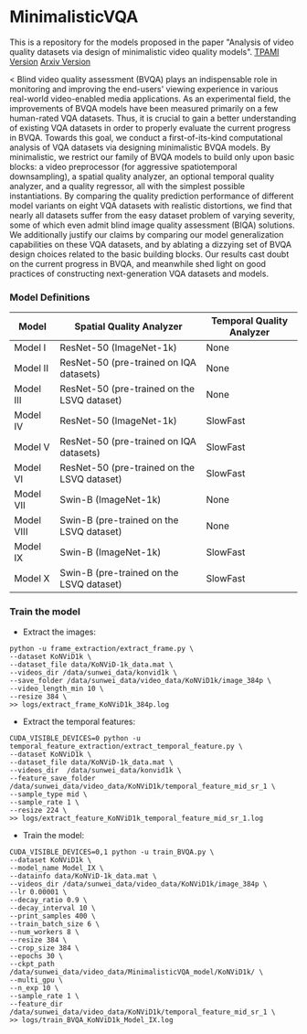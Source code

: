 # MinimalisticVQA
This is a repository for the models proposed in the paper "Analysis of video quality datasets via design of minimalistic video quality models". [TPAMI Version](https://ieeexplore.ieee.org/abstract/document/10499199) [Arxiv Version](https://arxiv.org/abs/2307.13981)


< Blind video quality assessment (BVQA) plays an indispensable role in monitoring and improving the end-users' viewing experience in various real-world video-enabled media applications. As an experimental field, the improvements of BVQA models have been measured primarily on a few human-rated VQA datasets. Thus, it is crucial to gain a better understanding of existing VQA datasets in order to properly evaluate the current progress in BVQA. Towards this goal, we conduct a first-of-its-kind computational analysis of VQA datasets via designing minimalistic BVQA models. By minimalistic, we restrict our family of BVQA models to build only upon basic blocks: a video preprocessor (for aggressive spatiotemporal downsampling), a spatial quality analyzer, an optional temporal quality analyzer, and a quality regressor, all with the simplest possible instantiations. By comparing the quality prediction performance of different model variants on eight VQA datasets with realistic distortions, we find that nearly all datasets suffer from the easy dataset problem of varying severity, some of which even admit blind image quality assessment (BIQA) solutions. We additionally justify our claims by comparing our model generalization capabilities on these VQA datasets, and by ablating a dizzying set of BVQA design choices related to the basic building blocks. Our results cast doubt on the current progress in BVQA, and meanwhile shed light on good practices of constructing next-generation VQA datasets and models.


### Model Definitions
| Model | Spatial Quality Analyzer | Temporal Quality Analyzer |
| ---- |---- |---- |
|Model I | ResNet-50 (ImageNet-1k) | None |
|Model II | ResNet-50 (pre-trained on IQA datasets) | None |
|Model III | ResNet-50 (pre-trained on the LSVQ dataset) | None |
|Model IV | ResNet-50 (ImageNet-1k) | SlowFast |
|Model V | ResNet-50 (pre-trained on IQA datasets) | SlowFast |
|Model VI | ResNet-50 (pre-trained on the LSVQ dataset) | SlowFast |
|Model VII | Swin-B (ImageNet-1k) | None |
|Model VIII | Swin-B (pre-trained on the LSVQ dataset) | None |
|Model IX | Swin-B (ImageNet-1k) | SlowFast |
|Model X | Swin-B (pre-trained on the LSVQ dataset) | SlowFast |

### Train the model
- Extract the images:
```
python -u frame_extraction/extract_frame.py \
--dataset KoNViD1k \
--dataset_file data/KoNViD-1k_data.mat \
--videos_dir /data/sunwei_data/konvid1k \
--save_folder /data/sunwei_data/video_data/KoNViD1k/image_384p \
--video_length_min 10 \
--resize 384 \
>> logs/extract_frame_KoNViD1k_384p.log
```
- Extract the temporal features:
```
CUDA_VISIBLE_DEVICES=0 python -u temporal_feature_extraction/extract_temporal_feature.py \
--dataset KoNViD1k \
--dataset_file data/KoNViD-1k_data.mat \
--videos_dir  /data/sunwei_data/konvid1k \
--feature_save_folder /data/sunwei_data/video_data/KoNViD1k/temporal_feature_mid_sr_1 \
--sample_type mid \
--sample_rate 1 \
--resize 224 \
>> logs/extract_feature_KoNViD1k_temporal_feature_mid_sr_1.log
```
- Train the model:
```
CUDA_VISIBLE_DEVICES=0,1 python -u train_BVQA.py \
--dataset KoNViD1k \
--model_name Model_IX \
--datainfo data/KoNViD-1k_data.mat \
--videos_dir /data/sunwei_data/video_data/KoNViD1k/image_384p \
--lr 0.00001 \
--decay_ratio 0.9 \
--decay_interval 10 \
--print_samples 400 \
--train_batch_size 6 \
--num_workers 8 \
--resize 384 \
--crop_size 384 \
--epochs 30 \
--ckpt_path /data/sunwei_data/video_data/MinimalisticVQA_model/KoNViD1k/ \
--multi_gpu \
--n_exp 10 \
--sample_rate 1 \
--feature_dir /data/sunwei_data/video_data/KoNViD1k/temporal_feature_mid_sr_1 \
>> logs/train_BVQA_KoNViD1k_Model_IX.log
```